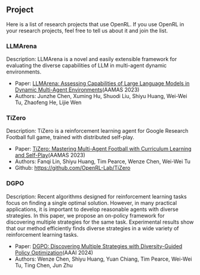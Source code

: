 ## Project

Here is a list of research projects that use OpenRL. 
If you use OpenRL in your research projects, feel free to tell us about it and join the list.

### LLMArena

Description:  LLMArena is a novel and easily extensible framework for evaluating the diverse capabilities of LLM in multi-agent dynamic environments.

- Paper: [LLMArena: Assessing Capabilities of Large Language Models in Dynamic Multi-Agent Environments](https://arxiv.org/abs/2402.16499)(AAMAS 2023)
- Authors: Junzhe Chen, Xuming Hu, Shuodi Liu, Shiyu Huang, Wei-Wei Tu, Zhaofeng He, Lijie Wen

### TiZero

Description: TiZero is a reinforcement learning agent for Google Research Football full game, trained with distributed self-play.

- Paper: [TiZero: Mastering Multi-Agent Football with Curriculum Learning and Self-Play](https://arxiv.org/abs/2302.07515)(AAMAS 2023)
- Authors: Fanqi Lin, Shiyu Huang, Tim Pearce, Wenze Chen, Wei-Wei Tu
- Github: https://github.com/OpenRL-Lab/TiZero

### DGPO

Description: Recent algorithms designed for reinforcement learning tasks focus on finding a single optimal solution. 
However, in many practical applications, it is important to develop reasonable agents with diverse strategies. 
In this paper, we propose an on-policy framework for discovering multiple strategies for the same task.
Experimental results show that our method efficiently finds diverse strategies in a wide variety of reinforcement learning tasks.

- Paper: [DGPO: Discovering Multiple Strategies with Diversity-Guided Policy Optimization](https://arxiv.org/abs/2207.05631)(AAAI 2024)
- Authors: Wenze Chen, Shiyu Huang, Yuan Chiang, Tim Pearce, Wei-Wei Tu, Ting Chen, Jun Zhu


